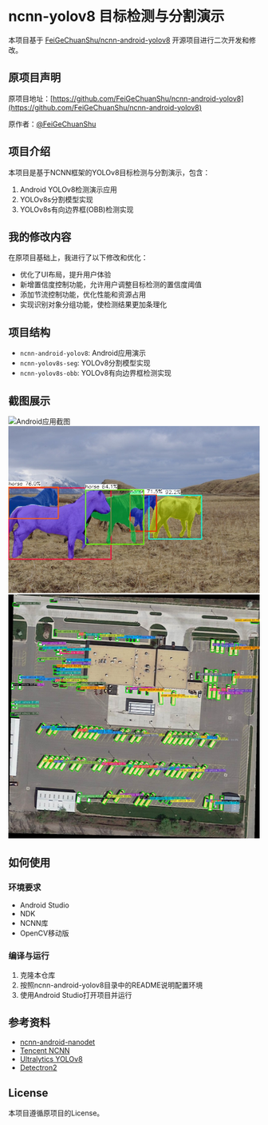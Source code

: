 # ncnn-yolov8 目标检测与分割演示

本项目基于 [FeiGeChuanShu/ncnn-android-yolov8](https://github.com/FeiGeChuanShu/ncnn-android-yolov8) 开源项目进行二次开发和修改。

## 原项目声明

原项目地址：[https://github.com/FeiGeChuanShu/ncnn-android-yolov8](https://github.com/FeiGeChuanShu/ncnn-android-yolov8)

原作者：[@FeiGeChuanShu](https://github.com/FeiGeChuanShu)

## 项目介绍

本项目是基于NCNN框架的YOLOv8目标检测与分割演示，包含：

1. Android YOLOv8检测演示应用
2. YOLOv8s分割模型实现
3. YOLOv8s有向边界框(OBB)检测实现

## 我的修改内容

在原项目基础上，我进行了以下修改和优化：

- 优化了UI布局，提升用户体验
- 新增置信度控制功能，允许用户调整目标检测的置信度阈值
- 添加节流控制功能，优化性能和资源占用
- 实现识别对象分组功能，使检测结果更加条理化

## 项目结构

- `ncnn-android-yolov8`: Android应用演示
- `ncnn-yolov8s-seg`: YOLOv8分割模型实现
- `ncnn-yolov8s-obb`: YOLOv8有向边界框检测实现

## 截图展示

![Android应用截图](./ncnn-android-yolov8/screenshot.png)
![分割效果](yolov8s-seg.jpg)
![有向边界框检测](yolov8s-obb.jpg)

## 如何使用

### 环境要求
- Android Studio
- NDK
- NCNN库
- OpenCV移动版

### 编译与运行
1. 克隆本仓库
2. 按照ncnn-android-yolov8目录中的README说明配置环境
3. 使用Android Studio打开项目并运行

## 参考资料
- [ncnn-android-nanodet](https://github.com/nihui/ncnn-android-nanodet)
- [Tencent NCNN](https://github.com/Tencent/ncnn)
- [Ultralytics YOLOv8](https://github.com/ultralytics/assets/releases/tag/v0.0.0)
- [Detectron2](https://github.com/facebookresearch/detectron2)

## License

本项目遵循原项目的License。

